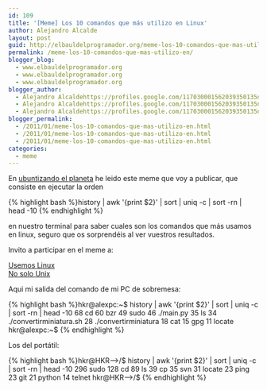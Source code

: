 ```yaml
---
id: 109
title: '[Meme] Los 10 comandos que más utilizo en Linux'
author: Alejandro Alcalde
layout: post
guid: http://elbauldelprogramador.org/meme-los-10-comandos-que-mas-utilizo-en-linux/
permalink: /meme-los-10-comandos-que-mas-utilizo-en/
blogger_blog:
  - www.elbauldelprogramador.org
  - www.elbauldelprogramador.org
  - www.elbauldelprogramador.org
blogger_author:
  - Alejandro Alcaldehttps://profiles.google.com/117030001562039350135noreply@blogger.com
  - Alejandro Alcaldehttps://profiles.google.com/117030001562039350135noreply@blogger.com
  - Alejandro Alcaldehttps://profiles.google.com/117030001562039350135noreply@blogger.com
blogger_permalink:
  - /2011/01/meme-los-10-comandos-que-mas-utilizo-en.html
  - /2011/01/meme-los-10-comandos-que-mas-utilizo-en.html
  - /2011/01/meme-los-10-comandos-que-mas-utilizo-en.html
categories:
  - meme
---
```

<div class="icosh">
</div>

En <a target="_blank" href="http://www.ubuntizandoelplaneta.com/2011/01/meme-los-10-comandos-que-mas-utilizo.html">ubuntizando el planeta</a> he leido este meme que voy a publicar, que consiste en ejecutar la orden 

{% highlight bash %}history | awk '{print $2}' | sort | uniq -c | sort -rn | head -10
{% endhighlight %}

en nuestro terminal para saber cuales son los comandos que más usamos en linux, seguro que os sorprendéis al ver vuestros resultados.

  
<!--more-->

  
Invito a participar en el meme a:

<a target="_blank" href="http://usemoslinux.blogspot.com/">Usemos Linux</a>  
<a target="_blank" href="http://www.nosolounix.com/">No solo Unix</a>

Aqui mi salida del comando de mi PC de sobremesa:

{% highlight bash %}hkr@alexpc:~$ history | awk '{print $2}' | sort | uniq -c | sort -rn | head -10
     68 cd
     60 bzr
     49 sudo
     46 ./main.py
     35 ls
     34 ./convertirminiatura.sh
     28 ./convertirminiatura
     18 cat
     15 gpg
     11 locate
hkr@alexpc:~$
{% endhighlight %}

Los del portátil:

{% highlight bash %}hkr@HKR-->/$ history | awk '{print $2}' | sort | uniq -c | sort -rn | head -10
    296 sudo
    128 cd
     89 ls
     39 cp
     35 svn
     31 locate
     23 ping
     23 git
     21 python
     14 telnet
hkr@HKR-->/$
{% endhighlight %}

